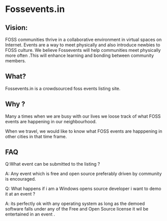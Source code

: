 Fossevents.in
===============

Vision:
---------

FOSS communities thrive in a collaborative environment in virtual spaces on Internet.
Events are a  way to meet physically and also introduce newbies to FOSS culture. We believe Fossevents will help communities meet physically more often .This will enhance learning and bonding between community members.

What?
-----------

Fossevents.in is a crowdsourced foss events listing site.

Why ?
--------

Many a times when we are busy with our lives we loose track of what FOSS events are happening in our neighbourhood.

When we  travel, we would like to know what FOSS events are happpening in other cities in that time frame. 

FAQ
--------
 
 Q:What event can be submitted to the listing ?
 
 A: Any event which is free and open source preferably driven by community is encouraged.
 
 Q: What happens if i am a Windows opens source developer i want to demo it at  an event ?
 
 A: its perfectly ok with any operating system as long as the demoed software falls under any of the Free and Open Source license it wil be entertained in an event .
